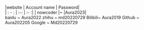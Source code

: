 |website	| Account name |	Password|  
| : - : | :-: | :- :|
| nowcoder |~	|Aura2023|    
baidu	~	Aura2022
zhihu	~	md20220729
Bilibili~	Aura2019
Github	~	Aura202205
Google	~	Md20220729

